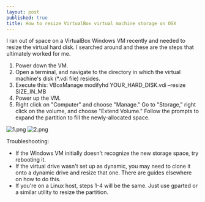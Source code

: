```yaml
---
layout: post
published: true
title: How to resize VirtualBox virtual machine storage on OSX
---
```

I ran out of space on a VirtualBox Windows VM recently and needed to resize the virtual hard disk. I searched around and these are the steps that ultimately worked for me.

1. Power down the VM.
2. Open a terminal, and navigate to the directory in which the virtual machine's disk (*.vdi file) resides.
3. Execute this: VBoxManage modifyhd YOUR\_HARD\_DISK.vdi –resize SIZE\_IN\_MB
4. Power up the VM.
5. Right click on "Computer" and choose "Manage." Go to "Storage," right click on the volume, and choose "Extend Volume."  Follow the prompts to expand the partition to fill the newly-allocated space.

![1.png]({{site.cdn_path}}/2014/08/19/1.png)
![2.png]({{site.cdn_path}}/2014/08/19/2.png)

Troubleshooting:

* If the Windows VM initially doesn't recognize the new storage space, try rebooting it.
* If the virtual drive wasn't set up as dynamic, you may need to clone it onto a dynamic drive and resize that one. There are guides elsewhere on how to do this.
* If you're on a Linux host, steps 1-4 will be the same. Just use gparted or a similar utility to resize the partition.
